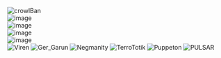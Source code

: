 ![crowlBan](https://github.com/user-attachments/assets/021549ab-a40b-43eb-8c26-d537aa35bfe7)
<br>
![image](https://github.com/user-attachments/assets/977d1d67-d8f0-4156-bf1f-6a2c4a39dc36)
<br>
![image](https://github.com/user-attachments/assets/0ffd1cdc-af6d-4289-af87-b9c740d13ad7)
<br>
![image](https://github.com/user-attachments/assets/95a68ff4-ab6f-4354-b51e-832c7ddf1ca7)
<br>
![image](https://github.com/user-attachments/assets/7577885a-e84e-4666-bb22-b54156c2cb94)
<br>
![Viren](https://github.com/user-attachments/assets/afa0d9de-9826-4864-a4ec-e1c47327c3df)
![Ger_Garun](https://github.com/user-attachments/assets/b9bc8c20-91ca-4e64-b1e9-b2a134fe70ca)
![Negmanity](https://github.com/user-attachments/assets/3b1d98a8-bc5e-49f3-9980-953f691f71e0)
![TerroTotik](https://github.com/user-attachments/assets/848dffa2-9182-48d5-a5d7-e8ac5de12f11)
![Puppeton](https://github.com/user-attachments/assets/81885f01-9472-49b1-a30b-567121a12141)
![PULSAR](https://github.com/user-attachments/assets/364bf611-55ab-48de-ac30-5845bca83586)
